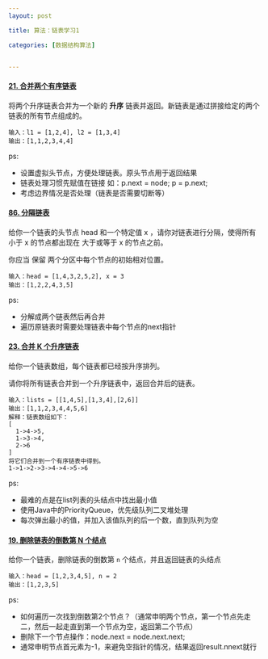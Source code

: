 ```yaml
---
layout: post

title: 算法：链表学习1

categories: [数据结构算法]


---
```




#### [21. 合并两个有序链表](https://leetcode.cn/problems/merge-two-sorted-lists/)

将两个升序链表合并为一个新的 **升序** 链表并返回。新链表是通过拼接给定的两个链表的所有节点组成的。 

```
输入：l1 = [1,2,4], l2 = [1,3,4]
输出：[1,1,2,3,4,4] 
```

ps:

* 设置虚拟头节点，方便处理链表。原头节点用于返回结果
* 链表处理习惯先赋值在链接 如：p.next = node; p = p.next;
* 考虑边界情况是否处理（链表是否需要切断等）

#### [86. 分隔链表](https://leetcode.cn/problems/partition-list/)

给你一个链表的头节点 head 和一个特定值 x ，请你对链表进行分隔，使得所有 小于 x 的节点都出现在 大于或等于 x 的节点之前。

你应当 保留 两个分区中每个节点的初始相对位置。

```
输入：head = [1,4,3,2,5,2], x = 3
输出：[1,2,2,4,3,5]
```

ps:

* 分解成两个链表然后再合并
* 遍历原链表时需要处理链表中每个节点的next指针

#### [23. 合并 K 个升序链表](https://leetcode.cn/problems/merge-k-sorted-lists/)

给你一个链表数组，每个链表都已经按升序排列。

请你将所有链表合并到一个升序链表中，返回合并后的链表。

```
输入：lists = [[1,4,5],[1,3,4],[2,6]]
输出：[1,1,2,3,4,4,5,6]
解释：链表数组如下：
[
  1->4->5,
  1->3->4,
  2->6
]
将它们合并到一个有序链表中得到。
1->1->2->3->4->4->5->6
```

ps:

* 最难的点是在list列表的头结点中找出最小值
* 使用Java中的PriorityQueue，优先级队列二叉堆处理
* 每次弹出最小的值，并加入该值队列的后一个数，直到队列为空

#### [19. 删除链表的倒数第 N 个结点](https://leetcode.cn/problems/remove-nth-node-from-end-of-list/)

给你一个链表，删除链表的倒数第 `n` 个结点，并且返回链表的头结点

```
输入：head = [1,2,3,4,5], n = 2
输出：[1,2,3,5]
```

ps:

* 如何遍历一次找到倒数第2个节点？（通常申明两个节点，第一个节点先走二，然后一起走直到第一个节点为空，返回第二个节点）
* 删除下一个节点操作：node.next = node.next.next;
* 通常申明节点首元素为-1，来避免空指针的情况，结果返回result.nnext就行